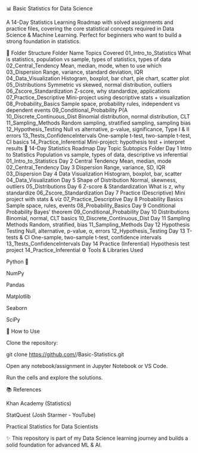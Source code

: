 📊 Basic Statistics for Data Science

A 14-Day Statistics Learning Roadmap with solved assignments and practice files, covering the core statistical concepts required in Data Science & Machine Learning.
Perfect for beginners who want to build a strong foundation in statistics.

📂 Folder Structure
Folder Name	Topics Covered
01_Intro_to_Statistics	What is statistics, population vs sample, types of statistics, types of data
02_Central_Tendency	Mean, median, mode, when to use which
03_Dispersion	Range, variance, standard deviation, IQR
04_Data_Visualization	Histogram, boxplot, bar chart, pie chart, scatter plot
05_Distributions	Symmetric vs skewed, normal distribution, outliers
06_Zscore_Standardization	Z-score, why standardize, applications
07_Practice_Descriptive	Mini-project using descriptive stats + visualization
08_Probability_Basics	Sample space, probability rules, independent vs dependent events
09_Conditional_Probability	P(A
10_Discrete_Continuous_Dist	Binomial distribution, normal distribution, CLT
11_Sampling_Methods	Random sampling, stratified sampling, sampling bias
12_Hypothesis_Testing	Null vs alternative, p-value, significance, Type I & II errors
13_Ttests_ConfidenceIntervals	One-sample t-test, two-sample t-test, CI basics
14_Practice_Inferential	Mini-project: hypothesis test + interpret results
📅 14-Day Statistics Roadmap
Day	Topic	Subtopics	Folder
Day 1	Intro to Statistics	Population vs sample, types of data, descriptive vs inferential	01_Intro_to_Statistics
Day 2	Central Tendency	Mean, median, mode	02_Central_Tendency
Day 3	Dispersion	Range, variance, SD, IQR	03_Dispersion
Day 4	Data Visualization	Histogram, boxplot, bar, scatter	04_Data_Visualization
Day 5	Shape of Distribution	Normal, skewness, outliers	05_Distributions
Day 6	Z-score & Standardization	What is z, why standardize	06_Zscore_Standardization
Day 7	Practice (Descriptive)	Mini project with stats & viz	07_Practice_Descriptive
Day 8	Probability Basics	Sample space, rules, events	08_Probability_Basics
Day 9	Conditional Probability	Bayes’ theorem	09_Conditional_Probability
Day 10	Distributions	Binomial, normal, CLT basics	10_Discrete_Continuous_Dist
Day 11	Sampling Methods	Random, stratified, bias	11_Sampling_Methods
Day 12	Hypothesis Testing	Null, alternative, p-value, α, errors	12_Hypothesis_Testing
Day 13	T-tests & CI	One-sample, two-sample t-test, confidence intervals	13_Ttests_ConfidenceIntervals
Day 14	Practice (Inferential)	Hypothesis test project	14_Practice_Inferential
⚙️ Tools & Libraries Used

Python 🐍

NumPy

Pandas

Matplotlib

Seaborn

SciPy

🚀 How to Use

Clone the repository:

git clone https://github.com/<your-username>/Basic-Statistics.git


Open any notebook/assignment in Jupyter Notebook or VS Code.

Run the cells and explore the solutions.

📚 References

Khan Academy (Statistics)

StatQuest (Josh Starmer - YouTube)

Practical Statistics for Data Scientists

✨ This repository is part of my Data Science learning journey and builds a solid foundation for advanced ML & AI.
